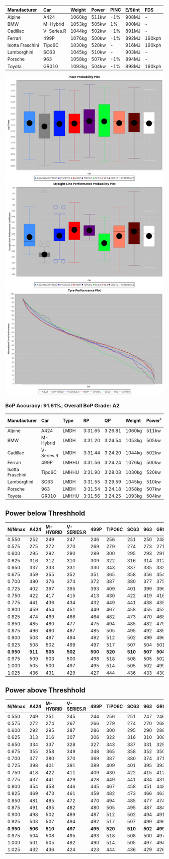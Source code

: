 | Manufacturer     | Car        | Weight | Power | PINC | E/Stint | FDS    |
| :--------------- | :--------- | :----- | :---- | :--- | :------ | :----- |
| Alpine           | A424       | 1060kg | 511kw | -1%  | 908MJ   | -      |
| BMW              | M-Hybrid   | 1053kg | 505kw | 1%   | 900MJ   | -      |
| Cadillac         | V-Series.R | 1044kg | 502kw | -1%  | 891MJ   | -      |
| Ferrari          | 499P       | 1076kg | 500kw | -1%  | 892MJ   | 190kph |
| Isotta Fraschini | Tipo6C     | 1030kg | 520kw | -    | 916MJ   | 190kph |
| Lamborghini      | SC63       | 1045kg | 510kw | -    | 903MJ   | -      |
| Porsche          | 963        | 1058kg | 507kw | -1%  | 894MJ   | -      |
| Toyota           | GR010      | 1093kg | 504kw | -1%  | 898MJ   | 190kph |

![PACECHART](./IMG/ACOMETHOD.png)
![STRAIGHTLINEPERFORMANCECHART](./IMG/ACOMETHOD_sp.png)
![TYREPERFORMANCECHART](./IMG/ACOMETHOD_tw.png)

### BoP Accuracy: 91.61%; Overall BoP Grade: A2
| Manufacturer     | Car        | Type  | RP      | QP      | Weight | Power¹ | Threshhold | PINC    | Power² | E/Stint | AVG Vmax  | FDS     | RDLC | L/Stint | BOP-Grade | Model Accuracy | Model Points | Match%  |
|:-|:-|:-|:-|:-|:-|:-|:-|:-|:-|:-|:-|:-|:-|:-|:-|:-|:-|:-|
| Alpine           | A424       | LMDH  | 3:31.65 | 3:26.81 | 1060kg | 511kw  | 210.0kph   | -1%     | 506kw  |  908MJ  | 328.77kph |    -    | 1.00 | 12      | +C1       | 100.00%        | 642          | 75.12%  |
| BMW              | M-Hybrid   | LMDH  | 3:31.20 | 3:24.54 | 1053kg | 505kw  | 210.0kph   | 1%      | 510kw  |  900MJ  | 324.94kph |    -    | 1.02 | 12      | -B1       | 100.00%        | 1714         | 89.65%  |
| Cadillac         | V-Series.R | LMDH  | 3:31.44 | 3:24.20 | 1044kg | 502kw  | 210.0kph   | -1%     | 497kw  |  891MJ  | 328.57kph |    -    | 1.02 | 12      | ~A1       | 98.95%         | 2271         | 99.63%  |
| Ferrari          | 499P       | LMHHU | 3:31.56 | 3:24.24 | 1076kg | 500kw  | 210.0kph   | -1%     | 495kw  |  892MJ  | 329.40kph | 190kph  | 1.02 | 12      | ~A1       | 99.93%         | 2718         | 99.57%  |
| Isotta Fraschini | Tipo6C     | LMHHU | 3:31.90 | 3:28.08 | 1030kg | 520kw  | 210.0kph   |    -    | 520kw  |  916MJ  | 332.96kph | 190kph  | 1.08 | 12      | +D1       | 92.36%         | 133          | 68.94%  |
| Lamborghini      | SC63       | LMDH  | 3:31.55 | 3:29.59 | 1045kg | 510kw  | 210.0kph   |    -    | 510kw  |  903MJ  | 327.68kph |    -    | 1.05 | 12      | ~A1       | 96.54%         | 418          | 100.00% |
| Porsche          | 963        | LMDH  | 3:31.54 | 3:24.18 | 1058kg | 507kw  | 210.0kph   | -1%     | 502kw  |  894MJ  | 328.81kph |    -    | 1.00 | 12      | ~A1       | 99.98%         | 6168         | 100.00% |
| Toyota           | GR010      | LMHHU | 3:31.56 | 3:24.25 | 1093kg | 504kw  | 210.0kph   | -1%     | 499kw  |  898MJ  | 328.62kph | 190kph  | 1.00 | 12      | ~A1       | 98.53%         | 3557         | 100.00% |

## Power below Threshhold
| N/Nmax    | A424    | M-HYBRID | V-SERIES.R | 499P    | TIPO6C  | SC63    | 963     | GR010   |
|:-|:-|:-|:-|:-|:-|:-|:-|:-|
|  0.550    |  252    |  249     |  247       |  246    |  256    |  251    |  250    |  248    |
|  0.575    |  275    |  272     |  270       |  269    |  279    |  274    |  273    |  271    |
|  0.600    |  295    |  292     |  290       |  289    |  300    |  295    |  293    |  291    |
|  0.625    |  316    |  312     |  310       |  309    |  322    |  316    |  314    |  312    |
|  0.650    |  337    |  333     |  331       |  330    |  343    |  337    |  335    |  333    |
|  0.675    |  359    |  355     |  352       |  351    |  365    |  358    |  356    |  354    |
|  0.700    |  380    |  376     |  374       |  372    |  387    |  380    |  377    |  375    |
|  0.725    |  402    |  397     |  395       |  393    |  409    |  401    |  399    |  396    |
|  0.750    |  422    |  417     |  415       |  413    |  430    |  422    |  419    |  416    |
|  0.775    |  441    |  436     |  434       |  432    |  449    |  441    |  438    |  435    |
|  0.800    |  459    |  454     |  451       |  449    |  467    |  458    |  455    |  453    |
|  0.825    |  474    |  469     |  466       |  464    |  482    |  473    |  470    |  468    |
|  0.850    |  485    |  480     |  477       |  475    |  494    |  485    |  482    |  479    |
|  0.875    |  496    |  490     |  487       |  485    |  505    |  495    |  492    |  489    |
|  0.900    |  503    |  497     |  494       |  492    |  512    |  502    |  499    |  496    |
|  0.925    |  508    |  502     |  499       |  497    |  517    |  507    |  504    |  501    |
| **0.950** | **511** | **505**  | **502**    | **500** | **520** | **510** | **507** | **504** |
|  0.975    |  509    |  503     |  500       |  498    |  518    |  508    |  505    |  502    |
|  1.000    |  505    |  500     |  497       |  495    |  514    |  505    |  502    |  499    |
|  1.025    |  436    |  431     |  429       |  427    |  444    |  436    |  433    |  430    |

## Power above Threshhold
| N/Nmax    | A424    | M-HYBRID | V-SERIES.R | 499P    | TIPO6C  | SC63    | 963     | GR010   |
|:-|:-|:-|:-|:-|:-|:-|:-|:-|
|  0.550    |  249    |  251     |  245       |  244    |  256    |  251    |  247    |  246    |
|  0.575    |  272    |  274     |  267       |  266    |  279    |  274    |  270    |  268    |
|  0.600    |  292    |  295     |  287       |  286    |  300    |  295    |  290    |  288    |
|  0.625    |  313    |  316     |  307       |  306    |  322    |  316    |  310    |  308    |
|  0.650    |  334    |  337     |  328       |  327    |  343    |  337    |  331    |  329    |
|  0.675    |  355    |  358     |  349       |  348    |  365    |  358    |  352    |  350    |
|  0.700    |  377    |  380     |  370       |  369    |  387    |  380    |  374    |  371    |
|  0.725    |  398    |  401     |  391       |  389    |  409    |  401    |  395    |  392    |
|  0.750    |  418    |  422     |  411       |  409    |  430    |  422    |  415    |  412    |
|  0.775    |  437    |  441     |  429       |  428    |  449    |  441    |  434    |  431    |
|  0.800    |  454    |  458     |  446       |  445    |  467    |  458    |  451    |  448    |
|  0.825    |  469    |  473     |  461       |  459    |  482    |  473    |  466    |  463    |
|  0.850    |  481    |  485     |  472       |  470    |  494    |  485    |  477    |  474    |
|  0.875    |  491    |  495     |  482       |  480    |  505    |  495    |  487    |  484    |
|  0.900    |  498    |  502     |  489       |  487    |  512    |  502    |  494    |  491    |
|  0.925    |  503    |  507     |  494       |  492    |  517    |  507    |  499    |  496    |
| **0.950** | **506** | **510**  | **497**    | **495** | **520** | **510** | **502** | **499** |
|  0.975    |  504    |  508     |  495       |  493    |  518    |  508    |  500    |  497    |
|  1.000    |  501    |  505     |  492       |  490    |  514    |  505    |  497    |  494    |
|  1.025    |  432    |  436     |  424       |  423    |  444    |  436    |  429    |  426    |
